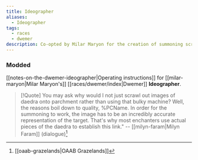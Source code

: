 ```yaml
---
title: Ideographer
aliases:
  - Ideographer
tags:
  - races
  - dwemer
description: Co-opted by Milar Maryon for the creation of summoning scrolls, the original purpose of this Dwemer machine is unknown.
---
```

### Modded
[[notes-on-the-dwemer-ideographer|Operating instructions]] for [[milar-maryon|Milar Maryon's]] [[races/dwemer/index|Dwemer]] **Ideographer**.

> [!Quote]
> You may ask why would I not just scrawl out images of daedra onto parchment rather than using that bulky machine? Well, the reasons boil down to quality, %PCName. In order for the summoning to work, the image has to be an incredibly accurate representation of the target. That's why most enchanters use actual pieces of the daedra to establish this link."
> -- [[milyn-faram|Milyn Faram]] (dialogue)[^1]

[^1]: [[oaab-grazelands|OAAB Grazelands]]